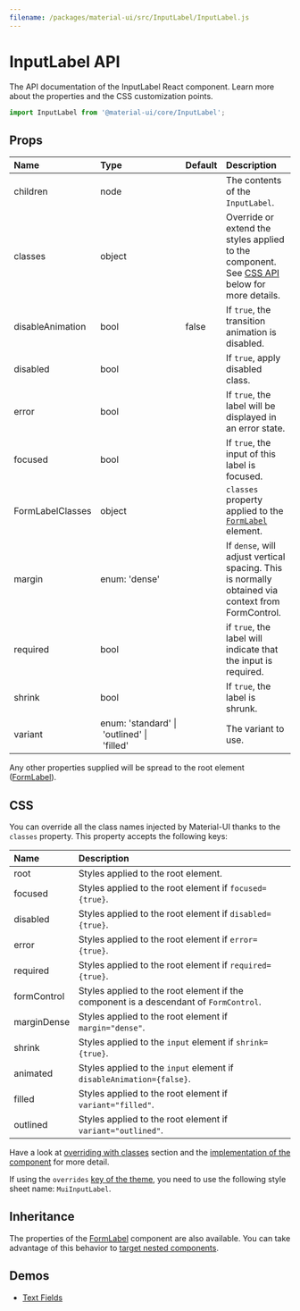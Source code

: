 ```yaml
---
filename: /packages/material-ui/src/InputLabel/InputLabel.js
---
```


<!--- This documentation is automatically generated, do not try to edit it. -->

# InputLabel API

<p class="description">The API documentation of the InputLabel React component. Learn more about the properties and the CSS customization points.</p>

```js
import InputLabel from '@material-ui/core/InputLabel';
```



## Props

| Name | Type | Default | Description |
|:-----|:-----|:--------|:------------|
| <span class="prop-name">children</span> | <span class="prop-type">node</span> |   | The contents of the `InputLabel`. |
| <span class="prop-name">classes</span> | <span class="prop-type">object</span> |   | Override or extend the styles applied to the component. See [CSS API](#css-api) below for more details. |
| <span class="prop-name">disableAnimation</span> | <span class="prop-type">bool</span> | <span class="prop-default">false</span> | If `true`, the transition animation is disabled. |
| <span class="prop-name">disabled</span> | <span class="prop-type">bool</span> |   | If `true`, apply disabled class. |
| <span class="prop-name">error</span> | <span class="prop-type">bool</span> |   | If `true`, the label will be displayed in an error state. |
| <span class="prop-name">focused</span> | <span class="prop-type">bool</span> |   | If `true`, the input of this label is focused. |
| <span class="prop-name">FormLabelClasses</span> | <span class="prop-type">object</span> |   | `classes` property applied to the [`FormLabel`](/api/form-label/) element. |
| <span class="prop-name">margin</span> | <span class="prop-type">enum:&nbsp;'dense'<br></span> |   | If `dense`, will adjust vertical spacing. This is normally obtained via context from FormControl. |
| <span class="prop-name">required</span> | <span class="prop-type">bool</span> |   | if `true`, the label will indicate that the input is required. |
| <span class="prop-name">shrink</span> | <span class="prop-type">bool</span> |   | If `true`, the label is shrunk. |
| <span class="prop-name">variant</span> | <span class="prop-type">enum:&nbsp;'standard'&nbsp;&#124;<br>&nbsp;'outlined'&nbsp;&#124;<br>&nbsp;'filled'<br></span> |   | The variant to use. |

Any other properties supplied will be spread to the root element ([FormLabel](/api/form-label/)).

## CSS

You can override all the class names injected by Material-UI thanks to the `classes` property.
This property accepts the following keys:


| Name | Description |
|:-----|:------------|
| <span class="prop-name">root</span> | Styles applied to the root element.
| <span class="prop-name">focused</span> | Styles applied to the root element if `focused={true}`.
| <span class="prop-name">disabled</span> | Styles applied to the root element if `disabled={true}`.
| <span class="prop-name">error</span> | Styles applied to the root element if `error={true}`.
| <span class="prop-name">required</span> | Styles applied to the root element if `required={true}`.
| <span class="prop-name">formControl</span> | Styles applied to the root element if the component is a descendant of `FormControl`.
| <span class="prop-name">marginDense</span> | Styles applied to the root element if `margin="dense"`.
| <span class="prop-name">shrink</span> | Styles applied to the `input` element if `shrink={true}`.
| <span class="prop-name">animated</span> | Styles applied to the `input` element if `disableAnimation={false}`.
| <span class="prop-name">filled</span> | Styles applied to the root element if `variant="filled"`.
| <span class="prop-name">outlined</span> | Styles applied to the root element if `variant="outlined"`.

Have a look at [overriding with classes](/customization/overrides/#overriding-with-classes) section
and the [implementation of the component](https://github.com/mui-org/material-ui/blob/v3.x/packages/material-ui/src/InputLabel/InputLabel.js)
for more detail.

If using the `overrides` [key of the theme](/customization/themes/#css),
you need to use the following style sheet name: `MuiInputLabel`.

## Inheritance

The properties of the [FormLabel](/api/form-label/) component are also available.
You can take advantage of this behavior to [target nested components](/guides/api/#spread).

## Demos

- [Text Fields](/demos/text-fields/)

